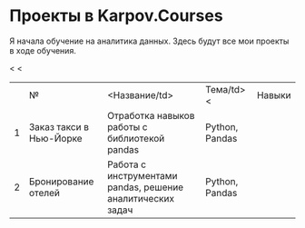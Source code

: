 # Проекты в Karpov.Courses

Я начала обучение на аналитика данных. Здесь будут все мои проекты в ходе обучения.

<table>
<th>
<td>№</td>
<td><Название/td>
<td>Тема/td>
<<td>Навыки</td>
</th>
<tr>
<td>1</td>
<td>Заказ такси в Нью-Йорке</td>
<td>Отработка навыков работы с библиотекой pandas</td>
<<td>Python, Pandas</td>
</tr>
<tr>
<td>2</td>
<td>Бронирование отелей</td>
<td>Работа с инструментами pandas, решение аналитических задач</td>
<<td>Python, Pandas</td>
</tr>
</table>

